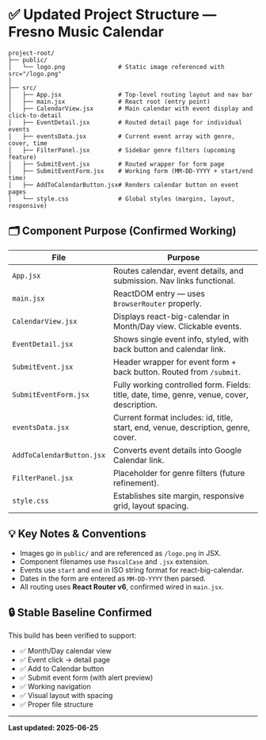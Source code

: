 
# ✅ Updated Project Structure — Fresno Music Calendar

```
project-root/
├── public/
│   └── logo.png               # Static image referenced with src="/logo.png"
│
├── src/
│   ├── App.jsx                # Top-level routing layout and nav bar
│   ├── main.jsx               # React root (entry point)
│   ├── CalendarView.jsx       # Main calendar with event display and click-to-detail
│   ├── EventDetail.jsx        # Routed detail page for individual events
│   ├── eventsData.jsx         # Current event array with genre, cover, time
│   ├── FilterPanel.jsx        # Sidebar genre filters (upcoming feature)
│   ├── SubmitEvent.jsx        # Routed wrapper for form page
│   ├── SubmitEventForm.jsx    # Working form (MM-DD-YYYY + start/end time)
│   ├── AddToCalendarButton.jsx# Renders calendar button on event pages
│   └── style.css              # Global styles (margins, layout, responsive)
```

## 🗂️ Component Purpose (Confirmed Working)

| File | Purpose |
|------|---------|
| `App.jsx` | Routes calendar, event details, and submission. Nav links functional. |
| `main.jsx` | ReactDOM entry — uses `BrowserRouter` properly. |
| `CalendarView.jsx` | Displays react-big-calendar in Month/Day view. Clickable events. |
| `EventDetail.jsx` | Shows single event info, styled, with back button and calendar link. |
| `SubmitEvent.jsx` | Header wrapper for event form + back button. Routed from `/submit`. |
| `SubmitEventForm.jsx` | Fully working controlled form. Fields: title, date, time, genre, venue, cover, description. |
| `eventsData.jsx` | Current format includes: id, title, start, end, venue, description, genre, cover. |
| `AddToCalendarButton.jsx` | Converts event details into Google Calendar link. |
| `FilterPanel.jsx` | Placeholder for genre filters (future refinement). |
| `style.css` | Establishes site margin, responsive grid, layout spacing. |

## 💡 Key Notes & Conventions

- Images go in `public/` and are referenced as `/logo.png` in JSX.
- Component filenames use `PascalCase` and `.jsx` extension.
- Events use `start` and `end` in ISO string format for react-big-calendar.
- Dates in the form are entered as `MM-DD-YYYY` then parsed.
- All routing uses **React Router v6**, confirmed wired in `main.jsx`.

## 🔒 Stable Baseline Confirmed

This build has been verified to support:
- ✅ Month/Day calendar view
- ✅ Event click → detail page
- ✅ Add to Calendar button
- ✅ Submit event form (with alert preview)
- ✅ Working navigation
- ✅ Visual layout with spacing
- ✅ Proper file structure

---

**Last updated: 2025-06-25**
